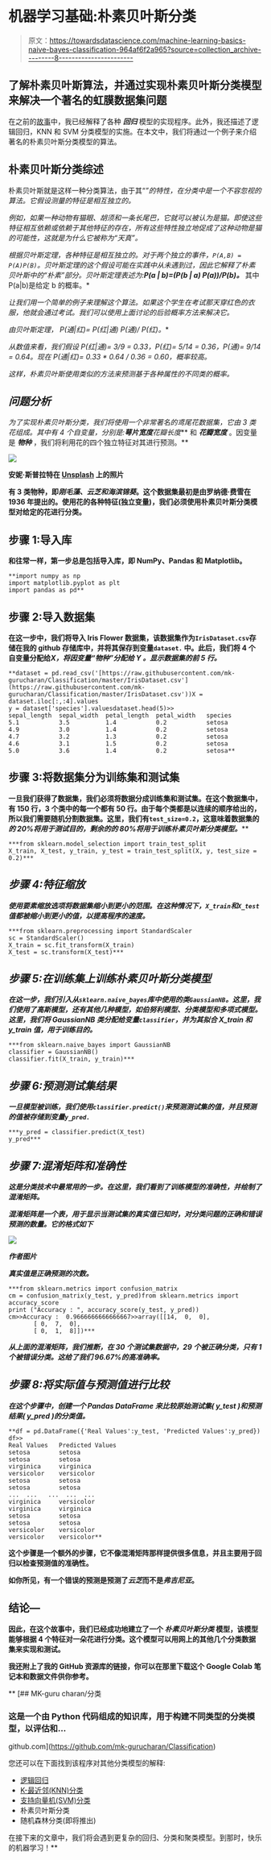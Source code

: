 # 机器学习基础:朴素贝叶斯分类

> 原文：<https://towardsdatascience.com/machine-learning-basics-naive-bayes-classification-964af6f2a965?source=collection_archive---------8----------------------->

## 了解朴素贝叶斯算法，并通过实现朴素贝叶斯分类模型来解决一个著名的虹膜数据集问题

在之前的[故事](/machine-learning-basics-simple-linear-regression-bc83c01baa07)中，我已经解释了各种 ***回归*** 模型的实现程序。此外，我还描述了逻辑回归，KNN 和 SVM 分类模型的实施。在本文中，我们将通过一个例子来介绍著名的朴素贝叶斯分类模型的算法。

## 朴素贝叶斯分类综述

朴素贝叶斯就是这样一种分类算法，由于其“*”的特性，在分类中是一个不容忽视的算法。它假设测量的特征是相互独立的。*

*例如，如果一种动物有猫眼、胡须和一条长尾巴，它就可以被认为是猫。即使这些特征相互依赖或依赖于其他特征的存在，所有这些特性独立地促成了这种动物是猫的可能性，这就是为什么它被称为“天真”。*

*根据贝叶斯定理，各种特征是相互独立的。对于两个独立的事件，`P(A,B) = P(A)P(B)`。贝叶斯定理的这个假设可能在实践中从未遇到过，因此它解释了朴素贝叶斯中的“朴素”部分。贝叶斯定理表述为:***P(a | b)=(P(b | a)* P(a))/P(b)。*** 其中 P(a|b)是给定 b 的概率。*

*让我们用一个简单的例子来理解这个算法。如果这个学生在考试那天穿红色的衣服，他就会通过考试。我们可以使用上面讨论的后验概率方法来解决它。*

*由贝叶斯定理， *P(通|红)= P(红|通)* P(通)/ P(红)。**

*从数值来看，我们假设 P(红|通)= 3/9 = 0.33，P(红)= 5/14 = 0.36，P(通)= 9/14 = 0.64。现在 P(通|红)= 0.33 * 0.64 / 0.36 = 0.60，概率较高。*

*这样，朴素贝叶斯使用类似的方法来预测基于各种属性的不同类的概率。*

## *问题分析*

*为了实现朴素贝叶斯分类，我们将使用一个非常著名的鸢尾花数据集，它由 3 类花组成。其中有 4 个自变量，分别是:****萼片宽度******花瓣长度*** 和 ***花瓣宽度*** 。因变量是 ***物种*** ，我们将利用花的四个独立特征对其进行预测。**

**![](img/3e71a747fdca3cbef9359df6a42a11e7.png)**

**安妮·斯普拉特在 [Unsplash](https://unsplash.com?utm_source=medium&utm_medium=referral) 上的照片**

**有 3 类物种，即*刚毛藻、*云芝和*海滨锦葵*。这个数据集最初是由罗纳德·费雪在 1936 年提出的。使用花的各种特征(独立变量)，我们必须使用朴素贝叶斯分类模型对给定的花进行分类。**

## **步骤 1:导入库**

**和往常一样，第一步总是包括导入库，即 NumPy、Pandas 和 Matplotlib。**

```
**import numpy as np
import matplotlib.pyplot as plt
import pandas as pd**
```

## **步骤 2:导入数据集**

**在这一步中，我们将导入 Iris Flower 数据集，该数据集作为`IrisDataset.csv`存储在我的 github 存储库中，并将其保存到变量`dataset.` 中。此后，我们将 4 个自变量分配给*X，将因变量“物种”分配给 ***Y*** 。显示数据集的前 5 行。***

```
**dataset = pd.read_csv('[https://raw.githubusercontent.com/mk-gurucharan/Classification/master/IrisDataset.csv'](https://raw.githubusercontent.com/mk-gurucharan/Classification/master/IrisDataset.csv'))X = dataset.iloc[:,:4].values
y = dataset['species'].valuesdataset.head(5)>>
sepal_length  sepal_width  petal_length  petal_width   species
5.1           3.5          1.4           0.2           setosa
4.9           3.0          1.4           0.2           setosa
4.7           3.2          1.3           0.2           setosa
4.6           3.1          1.5           0.2           setosa
5.0           3.6          1.4           0.2           setosa**
```

## **步骤 3:将数据集分为训练集和测试集**

**一旦我们获得了数据集，我们必须将数据分成训练集和测试集。在这个数据集中，有 150 行，3 个类中的每一个都有 50 行。由于每个类都是以连续的顺序给出的，所以我们需要随机分割数据集。这里，我们有`test_size=0.2`，这意味着数据集的*的 20%*将用于测试目的，剩余的*的 80%*将用于训练朴素贝叶斯分类模型。******

```
***from sklearn.model_selection import train_test_split
X_train, X_test, y_train, y_test = train_test_split(X, y, test_size = 0.2)***
```

## ***步骤 4:特征缩放***

***使用要素缩放选项将数据集缩小到更小的范围。在这种情况下，`X_train`和`X_test` 值都被缩小到更小的值，以提高程序的速度。***

```
***from sklearn.preprocessing import StandardScaler
sc = StandardScaler()
X_train = sc.fit_transform(X_train)
X_test = sc.transform(X_test)***
```

## ***步骤 5:在训练集上训练朴素贝叶斯分类模型***

***在这一步，我们引入从`sklearn.naive_bayes`库中使用的类`GaussianNB`。这里，我们使用了高斯模型，还有其他几种模型，如伯努利模型、分类模型和多项式模型。这里，我们将 GaussianNB 类分配给变量`classifier`，并为其拟合 X_train 和 y_train 值，用于训练目的。***

```
***from sklearn.naive_bayes import GaussianNB
classifier = GaussianNB()
classifier.fit(X_train, y_train)***
```

## ***步骤 6:预测测试集结果***

***一旦模型被训练，我们使用`classifier.predict()`来预测测试集的值，并且预测的值被存储到变量`y_pred.`***

```
***y_pred = classifier.predict(X_test) 
y_pred***
```

## ***步骤 7:混淆矩阵和准确性***

***这是分类技术中最常用的一步。在这里，我们看到了训练模型的准确性，并绘制了混淆矩阵。***

***混淆矩阵是一个表，用于显示当测试集的真实值已知时，对分类问题的正确和错误预测的数量。它的格式如下***

***![](img/74881daa5f3eb9f2b0c834afe2b00c55.png)***

***作者图片***

***真实值是正确预测的次数。***

```
***from sklearn.metrics import confusion_matrix
cm = confusion_matrix(y_test, y_pred)from sklearn.metrics import accuracy_score 
print ("Accuracy : ", accuracy_score(y_test, y_pred))
cm>>Accuracy :  0.9666666666666667>>array([[14,  0,  0],
       [ 0,  7,  0],
       [ 0,  1,  8]])***
```

***从上面的混淆矩阵，我们推断，在 30 个测试集数据中，29 个被正确分类，只有 1 个被错误分类。这给了我们 96.67%的高准确率。***

## ***步骤 8:将实际值与预测值进行比较***

***在这个步骤中，创建一个 Pandas DataFrame 来比较原始测试集( ***y_test*** )和预测结果( ***y_pred*** )的分类值。***

```
**df = pd.DataFrame({'Real Values':y_test, 'Predicted Values':y_pred})
df>> 
Real Values   Predicted Values
setosa        setosa
setosa        setosa
virginica     virginica
versicolor    versicolor
setosa        setosa
setosa        setosa
...  ...   ...  ...  ...
virginica     versicolor
virginica     virginica
setosa        setosa
setosa        setosa
versicolor    versicolor
versicolor    versicolor**
```

**这个步骤是一个额外的步骤，它不像混淆矩阵那样提供很多信息，并且主要用于回归以检查预测值的准确性。**

**如你所见，有一个错误的预测是预测了*云芝*而不是*弗吉尼亚*。**

## **结论—**

**因此，在这个故事中，我们已经成功地建立了一个 ***朴素贝叶斯分类*** 模型，该模型能够根据 4 个特征对一朵花进行分类。这个模型可以用网上的其他几个分类数据集来实现和测试。**

**我还附上了我的 GitHub 资源库的链接，你可以在那里下载这个 Google Colab 笔记本和数据文件供你参考。**

**[](https://github.com/mk-gurucharan/Classification) [## MK-guru charan/分类

### 这是一个由 Python 代码组成的知识库，用于构建不同类型的分类模型，以评估和…

github.com](https://github.com/mk-gurucharan/Classification) 

您还可以在下面找到该程序对其他分类模型的解释:

*   [逻辑回归](/machine-learning-basics-logistic-regression-890ef5e3a272)
*   [K-最近邻(KNN)分类](/machine-learning-basics-k-nearest-neighbors-classification-6c1e0b209542)
*   [支持向量机(SVM)分类](/machine-learning-basics-support-vector-machine-svm-classification-205ecd28a09d)
*   朴素贝叶斯分类
*   随机森林分类(即将推出)

在接下来的文章中，我们将会遇到更复杂的回归、分类和聚类模型。到那时，快乐的机器学习！**